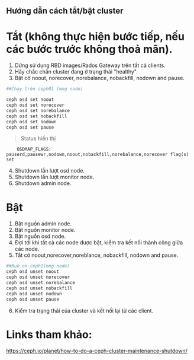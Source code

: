 ## Hướng dẫn cách tắt/bật cluster


# Tắt (không thực hiện bước tiếp, nếu các bước trước không thoả mãn).
1. Dừng sử dụng RBD images/Rados Gateway trên tất cả clients.
2. Hãy chắc chắn cluster đang ở trạng thái "healthy".
3. Bật cờ noout, norecover, norebalance, nobackfill, nodown and pause.

```sh
##Chạy trên ceph01 (mng node)

ceph osd set noout
ceph osd set norecover
ceph osd set norebalance
ceph osd set nobackfill
ceph osd set nodown
ceph osd set pause
```
> Status hiển thị
```
    OSDMAP_FLAGS: pauserd,pausewr,nodown,noout,nobackfill,norebalance,norecover flag(s) set 
```
4. Shutdown lần lượt osd node.
5. Shutdown lần lượt monitor node.
6. Shutdown admin node.


# Bật

1. Bật nguồn admin node.
2. Bật nguồn monitor node.
3. Bật nguồn osd node.
4. Đợi tới khi tất cả các node được bật, kiểm tra kết nối thành công giữa các node.
5. Tắt cờ noout,norecover,noreblance, nobackfill, nodown and pause.

```sh
##Run on ceph1(mng node)
ceph osd unset noout
ceph osd unset norecover
ceph osd unset norebalance
ceph osd unset nobackfill
ceph osd unset nodown
ceph osd unset pause
```

6. Kiểm tra trạng thái của cluster và kết nối lại từ các client.

# Links tham khảo:
https://ceph.io/planet/how-to-do-a-ceph-cluster-maintenance-shutdown/
